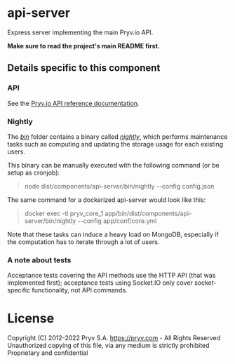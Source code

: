 # api-server

Express server implementing the main Pryv.io API.

**Make sure to read the project's main README first.**


## Details specific to this component

### API

See the [Pryv.io API reference documentation](https://pryv.github.io/reference/).

### Nightly

The _[bin](https://github.com/pryv/service-core/tree/release-1.3/components/api-server/bin)_ folder contains a binary called _[nightly](https://github.com/pryv/service-core/blob/release-1.3/components/api-server/bin/nightly)_, which performs maintenance tasks such as computing and updating the storage usage for each existing users.

This binary can be manually executed with the following command (or be setup as cronjob):
> node dist/components/api-server/bin/nightly --config config.json

The same command for a dockerized api-server would look like this:
> docker exec -ti pryv_core_1 app/bin/dist/components/api-server/bin/nightly --config app/conf/core.yml

Note that these tasks can induce a heavy load on MongoDB, especially if the computation has to iterate through a lot of users.

### A note about tests

Acceptance tests covering the API methods use the HTTP API (that was implemented first); acceptance tests using Socket.IO only cover socket-specific functionality, not API commands.


# License
Copyright (C) 2012-2022 Pryv S.A. https://pryv.com - All Rights Reserved
Unauthorized copying of this file, via any medium is strictly prohibited
Proprietary and confidential
